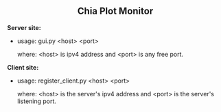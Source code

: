 <h2 align='center'>Chia Plot Monitor</h2>
<b>Server site:</b>
<ul>
  <li>usage: gui.py <span><<span>host<span>></span> <span><<span>port<span>></span></li>
  <p>where: <span><<span>host<span>></span> is ipv4 address and <span><<span>port<span>></span> is any free port.</p>
</ul>
<b>Client site:</b>
<ul>
  <li>usage: register_client.py <span><<span>host<span>></span> <span><<span>port<span>></span></li>
  <p>where: <span><<span>host<span>></span> is the server's ipv4 address and <span><<span>port<span>></span> is the server's listening port.</p>
</ul>
